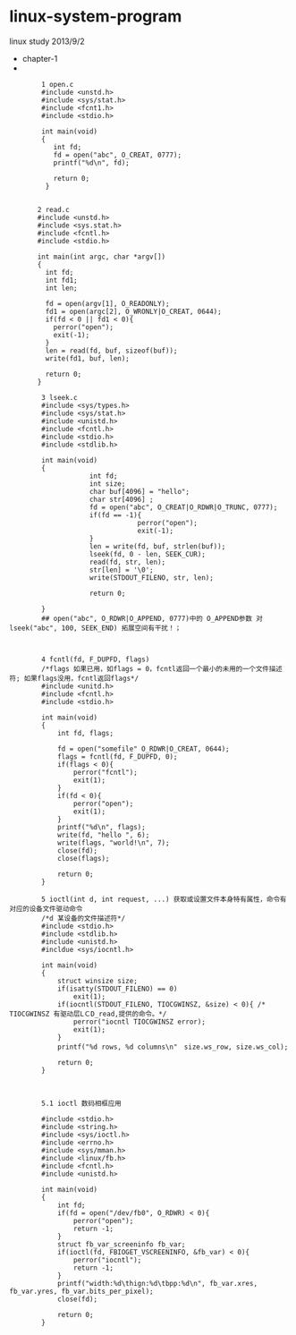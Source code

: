 linux-system-program
====================

linux study 2013/9/2

* chapter-1
* 


            1 open.c
            #include <unstd.h>
            #include <sys/stat.h>
            #include <fcnt1.h>
            #include <stdio.h>

            int main(void)
            {
               int fd;
               fd = open("abc", O_CREAT, 0777);
               printf("%d\n", fd);
  
               return 0;
             }  


           2 read.c
           #include <unstd.h>
           #include <sys.stat.h>
           #include <fcntl.h>
           #include <stdio.h>
           
           int main(int argc, char *argv[])
           {
             int fd;
             int fd1;
             int len;
             
             fd = open(argv[1], O_READONLY);
             fd1 = open(argc[2], O_WRONLY|O_CREAT, 0644);
             if(fd < 0 || fd1 < 0){
               perror("open");
               exit(-1);
             }
             len = read(fd, buf, sizeof(buf));
             write(fd1, buf, len);
             
             return 0;
           }
  
            3 lseek.c
            #include <sys/types.h>
            #include <sys/stat.h>
            #include <unistd.h>
            #include <fcntl.h>
            #include <stdio.h>
            #include <stdlib.h>
            
            int main(void)
            {
                        int fd;
                        int size;
                        char buf[4096] = "hello";
                        char str[4096] ;
                        fd = open("abc", O_CREAT|O_RDWR|O_TRUNC, 0777);
                        if(fd == -1){
                                    perror("open");
                                    exit(-1);
                        }
                        len = write(fd, buf, strlen(buf));
                        lseek(fd, 0 - len, SEEK_CUR);
                        read(fd, str, len);
                        str[len] = '\0';
                        write(STDOUT_FILENO, str, len);
                        
                        return 0;
                          
            }
            ## open("abc", O_RDWR|O_APPEND, 0777)中的 O_APPEND参数 对 lseek("abc", 100, SEEK_END) 拓展空间有干扰！；



            4 fcntl(fd, F_DUPFD, flags)
            /*flags 如果已用，如flags = 0，fcntl返回一个最小的未用的一个文件描述符; 如果flags没用，fcntl返回flags*/
            #include <unitd.h>
            #include <fcntl.h>
            #include <stdio.h>
            
            int main(void)
            {
            	int fd, flags;
            	
            	fd = open("somefile" O_RDWR|O_CREAT, 0644);
            	flags = fcntl(fd, F_DUPFD, 0);
            	if(flags < 0){
            		perror("fcntl");
            		exit(1);
            	}
            	if(fd < 0){
            		perror("open");
            		exit(1);
            	}
            	printf("%d\n", flags);
            	write(fd, "hello ", 6);
            	write(flags, "world!\n", 7);
            	close(fd);
            	close(flags);
            	
            	return 0;
	        }
            
            5 ioctl(int d, int request, ...) 获取或设置文件本身特有属性，命令有对应的设备文件驱动命令
            /*d 某设备的文件描述符*/
            #include <stdio.h>
            #include <stdlib.h>
            #include <unistd.h>
            #incldue <sys/iocntl.h>
            
            int main(void)
            {
            	struct winsize size;
            	if(isatty(STDOUT_FILENO) == 0)
            		exit(1);
            	if(iocntl(STDOUT_FILENO, TIOCGWINSZ, &size) < 0){ /* TIOCGWINSZ 有驱动层LＣD_read,提供的命令。*/
            		perror("iocntl TIOCGWINSZ error);
            		exit(1);
            	}
            	printf("%d rows, %d columns\n"　size.ws_row, size.ws_col);
            	
            	return 0;
            }
		
		
			
			5.1 ioctl 数码相框应用
			
			#include <stdio.h>
			#include <string.h>
			#include <sys/ioctl.h>
			#include <errno.h>
			#include <sys/mman.h>
			#include <linux/fb.h>
			#include <fcntl.h>
			#include <unistd.h>
			
			int main(void)
			{
				int fd;
				if(fd = open("/dev/fb0", O_RDWR) < 0){
					perror("open");
					return -1;
				}
				struct fb_var_screeninfo fb_var;
				if(ioctl(fd, FBIOGET_VSCREENINFO, &fb_var) < 0){
					perror("iocntl");
					return -1;
				}
				printf("width:%d\thign:%d\tbpp:%d\n", fb_var.xres, fb_var.yres, fb_var.bits_per_pixel);
				close(fd); 
			
				return 0;
			}




